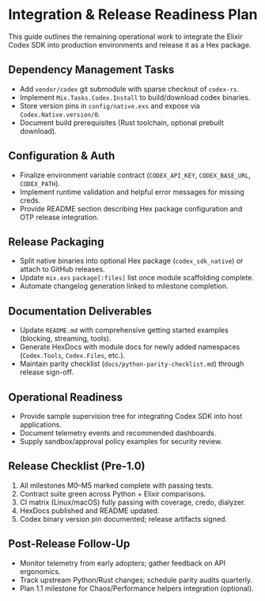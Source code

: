# Integration & Release Readiness Plan

This guide outlines the remaining operational work to integrate the Elixir Codex SDK into production environments and release it as a Hex package.

## Dependency Management Tasks
- Add `vendor/codex` git submodule with sparse checkout of `codex-rs`.
- Implement `Mix.Tasks.Codex.Install` to build/download codex binaries.
- Store version pins in `config/native.exs` and expose via `Codex.Native.version/0`.
- Document build prerequisites (Rust toolchain, optional prebuilt download).

## Configuration & Auth
- Finalize environment variable contract (`CODEX_API_KEY`, `CODEX_BASE_URL`, `CODEX_PATH`).
- Implement runtime validation and helpful error messages for missing creds.
- Provide README section describing Hex package configuration and OTP release integration.

## Release Packaging
- Split native binaries into optional Hex package (`codex_sdk_native`) or attach to GitHub releases.
- Update `mix.exs` `package[:files]` list once module scaffolding complete.
- Automate changelog generation linked to milestone completion.

## Documentation Deliverables
- Update `README.md` with comprehensive getting started examples (blocking, streaming, tools).
- Generate HexDocs with module docs for newly added namespaces (`Codex.Tools`, `Codex.Files`, etc.).
- Maintain parity checklist (`docs/python-parity-checklist.md`) through release sign-off.

## Operational Readiness
- Provide sample supervision tree for integrating Codex SDK into host applications.
- Document telemetry events and recommended dashboards.
- Supply sandbox/approval policy examples for security review.

## Release Checklist (Pre-1.0)
1. All milestones M0–M5 marked complete with passing tests.
2. Contract suite green across Python + Elixir comparisons.
3. CI matrix (Linux/macOS) fully passing with coverage, credo, dialyzer.
4. HexDocs published and README updated.
5. Codex binary version pin documented; release artifacts signed.

## Post-Release Follow-Up
- Monitor telemetry from early adopters; gather feedback on API ergonomics.
- Track upstream Python/Rust changes; schedule parity audits quarterly.
- Plan 1.1 milestone for Chaos/Performance helpers integration (optional).
